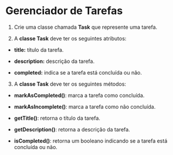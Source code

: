 # Gerenciador de Tarefas

1. Crie uma classe chamada **Task** que represente uma tarefa.

2. A **classe Task** deve ter os seguintes atributos:

-   **title:** título da tarefa.

-   **description:** descrição da tarefa.

-   **completed:** indica se a tarefa está concluída ou não.

3. A **classe Task** deve ter os seguintes métodos:

-   **markAsCompleted()**: marca a tarefa como concluída.

-   **markAsIncomplete()**: marca a tarefa como não concluída.

-   **getTitle()**: retorna o título da tarefa.

-   **getDescription()**: retorna a descrição da tarefa.

-   **isCompleted()**: retorna um booleano indicando se a tarefa está concluída ou não.
